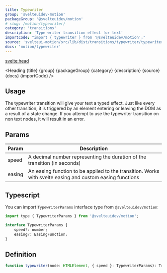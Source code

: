 ```yaml
---
title: Typewriter
group: 'svelteuidev-motion'
packageGroup: '@svelteuidev/motion'
# slug: /motion/typewriter/
category: 'transitions'
description: 'Type writer transition effect for text'
importCode: "import { typewriter } from '@svelteuidev/motion';"
source: 'svelteui-motion/src/lib/dist/transitions/typewriter/typewriter.ts'
docs: 'motion/typewriter'
---
```


<script lang='ts'>
    import { Demo, MotionDemos } from "@svelteuidev/demos";
    import { Heading } from '$lib/components';
</script>

<svelte:head>

  <title>{title} - SvelteUI</title>
</svelte:head>

<Heading {title} {group} {packageGroup} {category} {description} {source} {docs} {importCode} />

## Usage

The typewriter transition will give your text a typed effect. Just like every other transition, it is triggered by an element entering or leaving the DOM as a result of a state change. If you attempt to use the typewriter transition on non text nodes, it will result in an error.

<Demo demo={MotionDemos.typewriterDemo} />

## Params

| Param  | Description                                                                                              |
| ------ | -------------------------------------------------------------------------------------------------------- |
| speed  | A decimal number representing the duration of the transition (in seconds)                                |
| easing | An easing function to be applied to the transition. Works with svelte easing and custom easing functions |

## Typescript

You can import `TypewriterParams` interface type from `@svelteuidev/motion`:

```js
import type { TypewriterParams } from '@svelteuidev/motion';

interface TypewriterParams {
	speed?: number;
	easing?: EasingFunction;
}
```

## Definition

```js
function typewriter(node: HTMLElement, { speed }: TypewriterParams): TransitionConfig;
```
